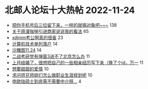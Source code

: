# 北邮人论坛十大热帖 2022-11-24

- [把你手机号后三位留下来，一样的就搞对象吧~~~](https://bbs.byr.cn/article/Constellations/462125) 138
- [关于原漫咖啡引进商家说说我的看法](https://bbs.byr.cn/article/Talking/6372340) 65
- [xdjmm考公啊真的很香](https://bbs.byr.cn/article/CivilServant/49632) 23
- [计算机技术单列落户](https://bbs.byr.cn/article/Job/2177484) 14
- [沙雕图11.24](https://bbs.byr.cn/article/Picture/3333540) 14
- [二战考研党有弹窗3进不了北京怎么办](https://bbs.byr.cn/article/AimGraduate/1221069) 11
- [上月结婚了，很想把自己的一些相亲经历写下来（换了个id，万一](https://bbs.byr.cn/article/Friends/2018354) 11
- [想要甜甜的爱情](https://bbs.byr.cn/article/Feeling/3196405) 10
- [求问师兄师姐们怎么做职业生涯规划呢](https://bbs.byr.cn/article/WorkLife/1193182) 10
- [申欧陆硕士到底需不需要中介呀...](https://bbs.byr.cn/article/GoAbroad/389959) 4


